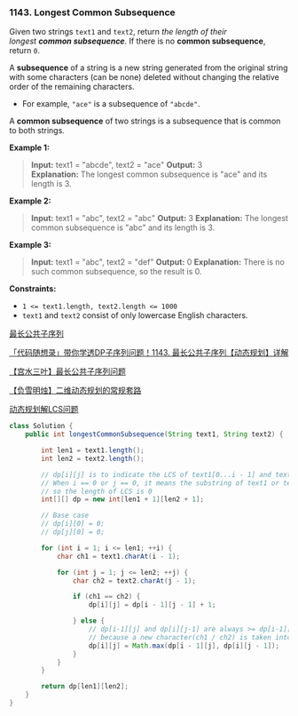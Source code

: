 ### 1143. Longest Common Subsequence

Given two strings `text1` and `text2`, return *the length of their longest **common subsequence**.* If there is no **common subsequence**, return `0`.

A **subsequence** of a string is a new string generated from the original string with some characters (can be none) deleted without changing the relative order of the remaining characters.

- For example, `"ace"` is a subsequence of `"abcde"`.

A **common subsequence** of two strings is a subsequence that is common to both strings.

**Example 1:**

> **Input:** text1 = "abcde", text2 = "ace" **Output:** 3  
> **Explanation:** The longest common subsequence is "ace" and its length is 3.

**Example 2:**

> **Input:** text1 = "abc", text2 = "abc" **Output:** 3 **Explanation:** The longest common subsequence is "abc" and its length is 3.

**Example 3:**

> **Input:** text1 = "abc", text2 = "def" **Output:** 0 **Explanation:** There is no such common subsequence, so the result is 0.

**Constraints:**

- `1 <= text1.length, text2.length <= 1000`
- `text1` and `text2` consist of only lowercase English characters.



[最长公共子序列](https://leetcode.cn/problems/longest-common-subsequence/solution/zui-chang-gong-gong-zi-xu-lie-by-leetcod-y7u0/)

[「代码随想录」带你学透DP子序列问题！1143. 最长公共子序列【动态规划】详解](https://leetcode.cn/problems/longest-common-subsequence/solution/1143-zui-chang-gong-gong-zi-xu-lie-dong-zde2v/)

[【宫水三叶】最长公共子序列问题](https://leetcode.cn/problems/longest-common-subsequence/solution/gong-shui-san-xie-zui-chang-gong-gong-zi-xq0h/)

[【负雪明烛】二维动态规划的常规套路](https://leetcode.cn/problems/longest-common-subsequence/solution/fu-xue-ming-zhu-er-wei-dong-tai-gui-hua-r5ez6/)

[动态规划解LCS问题](https://leetcode-cn.com/problems/longest-common-subsequence/solution/dong-tai-gui-hua-jie-lcswen-ti-by-cyinge-k3zz)

```java
class Solution {
    public int longestCommonSubsequence(String text1, String text2) {

        int len1 = text1.length();
        int len2 = text2.length();

        // dp[i][j] is to indicate the LCS of text1[0...i - 1] and text2[0...j - 1]
        // When i == 0 or j == 0, it means the substring of text1 or text2 is null, 
        // so the length of LCS is 0
        int[][] dp = new int[len1 + 1][len2 + 1];

        // Base case
        // dp[i][0] = 0;
        // dp[j][0] = 0;

        for (int i = 1; i <= len1; ++i) {
            char ch1 = text1.charAt(i - 1);

            for (int j = 1; j <= len2; ++j) {
                char ch2 = text2.charAt(j - 1);

                if (ch1 == ch2) {
                    dp[i][j] = dp[i - 1][j - 1] + 1;

                } else {
                    // dp[i-1][j] and dp[i][j-1] are always >= dp[i-1][j-1],
                    // because a new character(ch1 / ch2) is taken into consideration
                    dp[i][j] = Math.max(dp[i - 1][j], dp[i][j - 1]);
                }
            }
        }

        return dp[len1][len2];
    }
}
```
